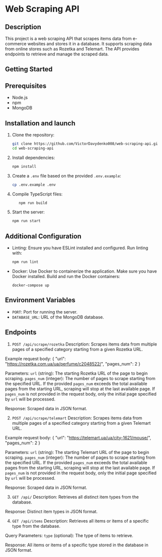 # Web Scraping API

## Description

This project is a web scraping API that scrapes items data from e-commerce websites and stores it in a database. It supports scraping data from online stores such as Rozetka and Telemart. The API provides endpoints to retrieve and manage the scraped data.

## Getting Started

## Prerequisites

- Node.js
- npm
- MongoDB

## Installation and launch

1. Clone the repository:
    ```bash
    git clone https://github.com/VictorDavydenko008/web-scraping-api.git
    cd web-scraping-api
    ```

2. Install dependencies:
    ```bash
    npm install
    ```

3. Create a `.env` file based on the provided `.env.example`:
    ```bash
    cp .env.example .env
    ```

4. Compile TypeScript files:
     ```bash
        npm run build
    ```

5. Start the server:
    ```bash
    npm run start
    ```

## Additional Configuration
- Linting:
 Ensure you have ESLint installed and configured. Run linting with:
    ```bash
    npm run lint
    ```
    
- Docker:
 Use Docker to containerize the application. Make sure you have Docker installed. Build and run the Docker containers:
    ```
    docker-compose up

    ```

## Environment Variables
- `PORT`: Port for running the server.
- `DATABASE_URL`: URL of the MongoDB database.

## Endpoints
1. `POST /api/scrape/rozetka`
 Description:
Scrapes items data from multiple pages of a specified category starting from a given Rozetka URL.

 Example request body:
{
    "url": "https://rozetka.com.ua/ua/perfume/c2048522/",
    "pages_num": 2
}

 Parameters:
`url` (string): The starting Rozetka URL of the page to begin scraping.
`pages_num` (integer): The number of pages to scrape starting from the specified URL. If the provided `pages_num` exceeds the total available pages from the starting URL, scraping will stop at the last available page. If `pages_num` is not provided in the request body, only the initial page specified by `url` will be processed.

 Response: Scraped data in JSON format.

2. `POST /api/scrape/telemart`
 Description:
Scrapes items data from multiple pages of a specified category starting from a given Telemart URL.

 Example request body:
{
    "url": "https://telemart.ua/ua/city-1621/mouse/",
    "pages_num": 2
}

 Parameters:
`url` (string): The starting Telemart URL of the page to begin scraping.
`pages_num` (integer): The number of pages to scrape starting from the specified URL. If the provided `pages_num` exceeds the total available pages from the starting URL, scraping will stop at the last available page. If `pages_num` is not provided in the request body, only the initial page specified by `url` will be processed.

Response: Scraped data in JSON format.

3. `GET /api/`
 Description:
Retrieves all distinct item types from the database.

 Response: Distinct item types in JSON format.

4. `GET /api/items`
 Description:
Retrieves all items or items of a specific type from the database.

 Query Parameters:
`type` (optional): The type of items to retrieve.

 Response: All items or items of a specific type stored in the database in JSON format.